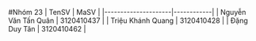 #Nhóm 23
| TenSV               | MaSV       |
|---------------------|------------|
| Nguyễn Văn Tấn Quân | 3120410437 |
| Triệu Khánh Quang   | 3120410428 |
| Đặng Duy Tân        | 3120410462 |
